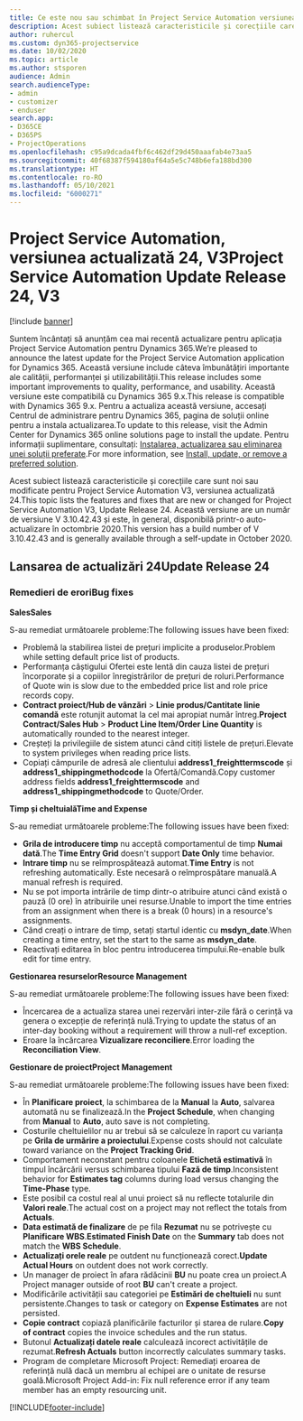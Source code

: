 ```yaml
---
title: Ce este nou sau schimbat în Project Service Automation versiunea actualizată 24, V3
description: Acest subiect listează caracteristicile și corecțiile care sunt disponibile în Project Service Automation V3, versiunea actualizată 24, V3.
author: ruhercul
ms.custom: dyn365-projectservice
ms.date: 10/02/2020
ms.topic: article
ms.author: stsporen
audience: Admin
search.audienceType:
- admin
- customizer
- enduser
search.app:
- D365CE
- D365PS
- ProjectOperations
ms.openlocfilehash: c95a9dcada4fbf6c462df29d450aaafab4e73aa5
ms.sourcegitcommit: 40f68387f594180af64a5e5c748b6efa188bd300
ms.translationtype: HT
ms.contentlocale: ro-RO
ms.lasthandoff: 05/10/2021
ms.locfileid: "6000271"
---
```

# <a name="project-service-automation-update-release-24-v3"></a><span data-ttu-id="d6c93-103">Project Service Automation, versiunea actualizată 24, V3</span><span class="sxs-lookup"><span data-stu-id="d6c93-103">Project Service Automation Update Release 24, V3</span></span>

[!include [banner](../includes/psa-now-project-operations.md)]

<span data-ttu-id="d6c93-104">Suntem încântați să anunțăm cea mai recentă actualizare pentru aplicația Project Service Automation pentru Dynamics 365.</span><span class="sxs-lookup"><span data-stu-id="d6c93-104">We’re pleased to announce the latest update for the Project Service Automation application for Dynamics 365.</span></span> <span data-ttu-id="d6c93-105">Această versiune include câteva îmbunătățiri importante ale calității, performanței și utilizabilității.</span><span class="sxs-lookup"><span data-stu-id="d6c93-105">This release includes some important improvements to quality, performance, and usability.</span></span> <span data-ttu-id="d6c93-106">Această versiune este compatibilă cu Dynamics 365 9.x.</span><span class="sxs-lookup"><span data-stu-id="d6c93-106">This release is compatible with Dynamics 365 9.x.</span></span> <span data-ttu-id="d6c93-107">Pentru a actualiza această versiune, accesați Centrul de administrare pentru Dynamics 365, pagina de soluții online pentru a instala actualizarea.</span><span class="sxs-lookup"><span data-stu-id="d6c93-107">To update to this release, visit the Admin Center for Dynamics 365 online solutions page to install the update.</span></span> <span data-ttu-id="d6c93-108">Pentru informații suplimentare, consultați: [Instalarea, actualizarea sau eliminarea unei soluții preferate](/power-platform/admin/install-remove-preferred-solution).</span><span class="sxs-lookup"><span data-stu-id="d6c93-108">For more information, see [Install, update, or remove a preferred solution](/power-platform/admin/install-remove-preferred-solution).</span></span>

<span data-ttu-id="d6c93-109">Acest subiect listează caracteristicile și corecțiile care sunt noi sau modificate pentru Project Service Automation V3, versiunea actualizată 24.</span><span class="sxs-lookup"><span data-stu-id="d6c93-109">This topic lists the features and fixes that are new or changed for Project Service Automation V3, Update Release 24.</span></span> <span data-ttu-id="d6c93-110">Această versiune are un număr de versiune V 3.10.42.43 și este, în general, disponibilă printr-o auto-actualizare în octombrie 2020.</span><span class="sxs-lookup"><span data-stu-id="d6c93-110">This version has a build number of V 3.10.42.43 and is generally available through a self-update in October 2020.</span></span>

## <a name="update-release-24"></a><span data-ttu-id="d6c93-111">Lansarea de actualizări 24</span><span class="sxs-lookup"><span data-stu-id="d6c93-111">Update Release 24</span></span>

### <a name="bug-fixes"></a><span data-ttu-id="d6c93-112">Remedieri de erori</span><span class="sxs-lookup"><span data-stu-id="d6c93-112">Bug fixes</span></span>

<span data-ttu-id="d6c93-113">**Sales**</span><span class="sxs-lookup"><span data-stu-id="d6c93-113">**Sales**</span></span>

<span data-ttu-id="d6c93-114">S-au remediat următoarele probleme:</span><span class="sxs-lookup"><span data-stu-id="d6c93-114">The following issues have been fixed:</span></span>

- <span data-ttu-id="d6c93-115">Problemă la stabilirea listei de prețuri implicite a produselor.</span><span class="sxs-lookup"><span data-stu-id="d6c93-115">Problem while setting default price list of products.</span></span>
- <span data-ttu-id="d6c93-116">Performanța câștigului Ofertei este lentă din cauza listei de prețuri încorporate și a copiilor înregistrărilor de prețuri de roluri.</span><span class="sxs-lookup"><span data-stu-id="d6c93-116">Performance of Quote win is slow due to the embedded price list and role price records copy.</span></span>
- <span data-ttu-id="d6c93-117">**Contract proiect/Hub de vânzări** > **Linie produs/Cantitate linie comandă** este rotunjit automat la cel mai apropiat număr întreg.</span><span class="sxs-lookup"><span data-stu-id="d6c93-117">**Project Contract/Sales Hub** > **Product Line Item/Order Line Quantity** is automatically rounded to the nearest integer.</span></span>
- <span data-ttu-id="d6c93-118">Creșteți la privilegiile de sistem atunci când citiți listele de prețuri.</span><span class="sxs-lookup"><span data-stu-id="d6c93-118">Elevate to system privileges when reading price lists.</span></span>
- <span data-ttu-id="d6c93-119">Copiați câmpurile de adresă ale clientului **address1_freighttermscode** și **address1_shippingmethodcode** la Ofertă/Comandă.</span><span class="sxs-lookup"><span data-stu-id="d6c93-119">Copy customer address fields **address1_freighttermscode** and **address1_shippingmethodcode** to Quote/Order.</span></span> 


<span data-ttu-id="d6c93-120">**Timp și cheltuială**</span><span class="sxs-lookup"><span data-stu-id="d6c93-120">**Time and Expense**</span></span>

<span data-ttu-id="d6c93-121">S-au remediat următoarele probleme:</span><span class="sxs-lookup"><span data-stu-id="d6c93-121">The following issues have been fixed:</span></span>

- <span data-ttu-id="d6c93-122">**Grila de introducere timp** nu acceptă comportamentul de timp **Numai dată**.</span><span class="sxs-lookup"><span data-stu-id="d6c93-122">The **Time Entry Grid** doesn't support **Date Only** time behavior.</span></span>
- <span data-ttu-id="d6c93-123">**Intrare timp** nu se reîmprospătează automat.</span><span class="sxs-lookup"><span data-stu-id="d6c93-123">**Time Entry** is not refreshing automatically.</span></span> <span data-ttu-id="d6c93-124">Este necesară o reîmprospătare manuală.</span><span class="sxs-lookup"><span data-stu-id="d6c93-124">A manual refresh is required.</span></span>
- <span data-ttu-id="d6c93-125">Nu se pot importa intrările de timp dintr-o atribuire atunci când există o pauză (0 ore) în atribuirile unei resurse.</span><span class="sxs-lookup"><span data-stu-id="d6c93-125">Unable to import the time entries from an assignment when there is a break (0 hours) in a resource's assignments.</span></span>
- <span data-ttu-id="d6c93-126">Când creați o intrare de timp, setați startul identic cu **msdyn_date**.</span><span class="sxs-lookup"><span data-stu-id="d6c93-126">When creating a time entry, set the start to the same as **msdyn_date**.</span></span>
- <span data-ttu-id="d6c93-127">Reactivați editarea în bloc pentru introducerea timpului.</span><span class="sxs-lookup"><span data-stu-id="d6c93-127">Re-enable bulk edit for time entry.</span></span>

<span data-ttu-id="d6c93-128">**Gestionarea resurselor**</span><span class="sxs-lookup"><span data-stu-id="d6c93-128">**Resource Management**</span></span>

<span data-ttu-id="d6c93-129">S-au remediat următoarele probleme:</span><span class="sxs-lookup"><span data-stu-id="d6c93-129">The following issues have been fixed:</span></span>

- <span data-ttu-id="d6c93-130">Încercarea de a actualiza starea unei rezervări inter-zile fără o cerință va genera o excepție de referință nulă.</span><span class="sxs-lookup"><span data-stu-id="d6c93-130">Trying to update the status of an inter-day booking without a requirement will throw a null-ref exception.</span></span>
- <span data-ttu-id="d6c93-131">Eroare la încărcarea **Vizualizare reconciliere**.</span><span class="sxs-lookup"><span data-stu-id="d6c93-131">Error loading the **Reconciliation View**.</span></span>


<span data-ttu-id="d6c93-132">**Gestionare de proiect**</span><span class="sxs-lookup"><span data-stu-id="d6c93-132">**Project Management**</span></span>

<span data-ttu-id="d6c93-133">S-au remediat următoarele probleme:</span><span class="sxs-lookup"><span data-stu-id="d6c93-133">The following issues have been fixed:</span></span>

- <span data-ttu-id="d6c93-134">În **Planificare proiect**, la schimbarea de la **Manual** la **Auto**, salvarea automată nu se finalizează.</span><span class="sxs-lookup"><span data-stu-id="d6c93-134">In the **Project Schedule**, when changing from **Manual** to **Auto**, auto save is not completing.</span></span>
- <span data-ttu-id="d6c93-135">Costurile cheltuielilor nu ar trebui să se calculeze în raport cu varianța pe **Grila de urmărire a proiectului**.</span><span class="sxs-lookup"><span data-stu-id="d6c93-135">Expense costs should not calculate toward variance on the **Project Tracking Grid**.</span></span>
- <span data-ttu-id="d6c93-136">Comportament neconstant pentru coloanele **Etichetă estimativă** în timpul încărcării versus schimbarea tipului **Fază de timp**.</span><span class="sxs-lookup"><span data-stu-id="d6c93-136">Inconsistent behavior for **Estimates tag** columns during load versus changing the **Time-Phase** type.</span></span>
- <span data-ttu-id="d6c93-137">Este posibil ca costul real al unui proiect să nu reflecte totalurile din **Valori reale**.</span><span class="sxs-lookup"><span data-stu-id="d6c93-137">The actual cost on a project may not reflect the totals from **Actuals**.</span></span>
- <span data-ttu-id="d6c93-138">**Data estimată de finalizare** de pe fila **Rezumat** nu se potrivește cu **Planificare WBS**.</span><span class="sxs-lookup"><span data-stu-id="d6c93-138">**Estimated Finish Date** on the **Summary** tab does not match the **WBS Schedule**.</span></span>
- <span data-ttu-id="d6c93-139">**Actualizați orele reale** pe outdent nu funcționează corect.</span><span class="sxs-lookup"><span data-stu-id="d6c93-139">**Update Actual Hours** on outdent does not work correctly.</span></span>
- <span data-ttu-id="d6c93-140">Un manager de proiect în afara rădăcinii **BU** nu poate crea un proiect.</span><span class="sxs-lookup"><span data-stu-id="d6c93-140">A Project manager outside of root **BU** can't create a project.</span></span>
- <span data-ttu-id="d6c93-141">Modificările activității sau categoriei pe **Estimări de cheltuieli** nu sunt persistente.</span><span class="sxs-lookup"><span data-stu-id="d6c93-141">Changes to task or category on **Expense Estimates** are not persisted.</span></span>
- <span data-ttu-id="d6c93-142">**Copie contract** copiază planificările facturilor și starea de rulare.</span><span class="sxs-lookup"><span data-stu-id="d6c93-142">**Copy of contract** copies the invoice schedules and the run status.</span></span>
- <span data-ttu-id="d6c93-143">Butonul **Actualizați datele reale** calculează incorect activitățile de rezumat.</span><span class="sxs-lookup"><span data-stu-id="d6c93-143">**Refresh Actuals** button incorrectly calculates summary tasks.</span></span>
- <span data-ttu-id="d6c93-144">Program de completare Microsoft Project: Remediați eroarea de referință nulă dacă un membru al echipei are o unitate de resurse goală.</span><span class="sxs-lookup"><span data-stu-id="d6c93-144">Microsoft Project Add-in: Fix null reference error if any team member has an empty resourcing unit.</span></span>



[!INCLUDE[footer-include](../includes/footer-banner.md)]